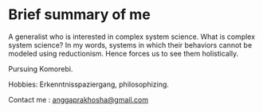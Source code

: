 # Brief summary of me

A generalist who is interested in complex system science. What is complex system science? In my words, systems in which their behaviors cannot be modeled using reductionism. Hence forces us to see them holistically.

Pursuing Komorebi.

Hobbies: Erkenntnisspaziergang, philosophizing.

Contact me    : anggaprakhosha@gmail.com
